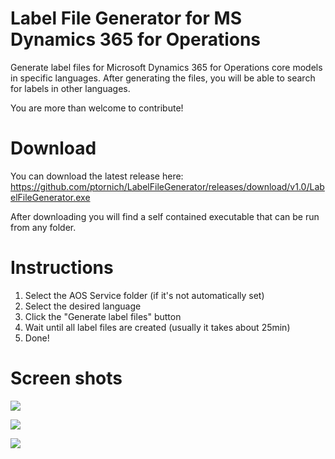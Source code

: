 # Label File Generator for MS Dynamics 365 for Operations
Generate label files for Microsoft Dynamics 365 for Operations core models in specific languages. After generating the files, you will be able to search for labels in other languages.

You are more than welcome to contribute!

# Download
You can download the latest release here: https://github.com/ptornich/LabelFileGenerator/releases/download/v1.0/LabelFileGenerator.exe

After downloading you will find a self contained executable that can be run from any folder.

# Instructions
1) Select the AOS Service folder (if it's not automatically set)
2) Select the desired language
3) Click the "Generate label files" button
4) Wait until all label files are created (usually it takes about 25min)
5) Done!

# Screen shots

![](https://github.com/ptornich/LabelFileGenerator/blob/master/Screenshots/screenshot_01.png)

![](https://github.com/ptornich/LabelFileGenerator/blob/master/Screenshots/screenshot_02.png)

![](https://github.com/ptornich/LabelFileGenerator/blob/master/Screenshots/screenshot_03.png)
